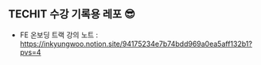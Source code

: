 ## TECHIT 수강 기록용 레포 😎

- FE 온보딩 트랙 강의 노트 : https://inkyungwoo.notion.site/94175234e7b74bdd969a0ea5aff132b1?pvs=4